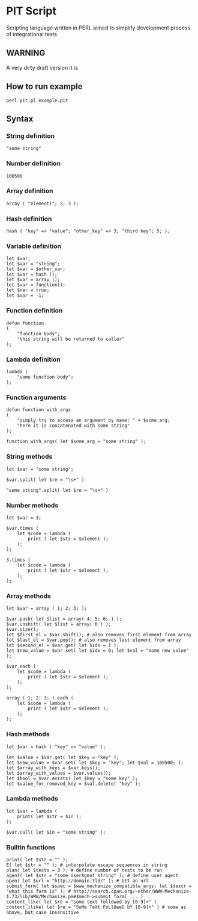PIT Script
==========

Scripting language written in PERL aimed to simplify development process of integrational tests

WARNING
-------

A very dirty draft version it is

How to run example
------------------

	perl pit.pl example.pit

Syntax
------

### String definition

	"some string"

### Number definition

	100500

### Array definition

	array ( "element1"; 2; 3 );

### Hash definition

	hash ( "key" => "value"; "other_key" => 3; "third key"; 5; );

### Variable definition

	let $var;
	let $var = "string";
	let $var = $other_var;
	let $var = hash ();
	let $var = array ();
	let $var = function();
	let $var = true;
	let $var = -1;

### Function definition

	defun function
	(
		"function body";
		"this string will be returned to caller"
	);

### Lambda definition

	lambda (
		"some function body";
	);

### Function arguments

	defun function_with_args
	(
		"simply try to access an argument by name: " + $some_arg;
		"here it is concatenated with some string"
	);

	function_with_args( let $some_arg = "some string" );

### String methods

	let $var = "some string";

	$var.split( let $re = "\s+" )

	"some string".split( let $re = "\s+" )

### Number methods

	let $var = 3;

	$var.times (
		let $code = lambda (
			print ( let $str = $element );
		);
	);

	3.times (
		let $code = lambda (
			print ( let $str = $element );
		);
	);

### Array methods

	let $var = array ( 1; 2; 3; );

	$var.push( let $list = array( 4; 5; 6; ) );
	$var.unshift( let $list = array( 0 ) );
	$var.size();
	let $first_el = $var.shift(); # also removes first element from array
	let $last_el = $var.pop(); # also removes last element from array
	let $second_el = $var.get( let $idx = 1 );
	let $new_value = $var.set( let $idx = 0; let $val = "some new value" );

	$var.each (
		let $code = lambda (
			print ( let $str = $element );
		);
	);

	array ( 1; 2; 3; ).each (
		let $code = lambda (
			print ( let $str = $element );
		);
	);

### Hash methods

	let $var = hash ( "key" => "value" );

	let $value = $var.get( let $key = "key" );
	let $new_value = $var.set( let $key = "key"; let $val = 100500; );
	let $array_with_keys = $var.keys();
	let $array_with_values = $var.values();
	let $bool = $var.exists( let $key = "some key" );
	let $value_for_removed_key = $val.delete( "key" );

### Lambda methods

	let $var = lambda (
		print( let $str = $in );
	);

	$var.call( let $in = "some string" );

### Builtin functions

	print( let $str = "" );
	E( let $str = "" ); # interpolate escape sequences in string
	plan( let $tests = 3 ); # define number of tests to be run
	agent( let $str = "some UserAgent string" ); # define user agent
	open( let $url = "http://domain.tld/" ); # GET an url
	submit_form( let $spec = $www_mechanize_compatible_args; let $descr = "what this form is" ); # http://search.cpan.org/~ether/WWW-Mechanize-1.73/lib/WWW/Mechanize.pm#$mech->submit_form(_..._)
	content_like( let $re = "some text followed by [0-9]+" )
	content_ilike( let $re = "SoMe TeXt FoLlOweD bY [0-9]+" ) # some as above, but case insensitive

